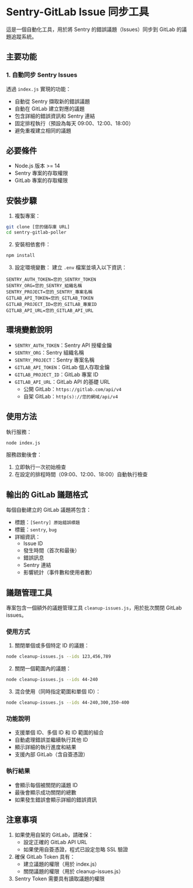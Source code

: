 # Sentry-GitLab Issue 同步工具

這是一個自動化工具，用於將 Sentry 的錯誤議題（Issues）同步到 GitLab 的議題追蹤系統。

## 主要功能

### 1. 自動同步 Sentry Issues
透過 `index.js` 實現的功能：

- 自動從 Sentry 擷取新的錯誤議題
- 自動在 GitLab 建立對應的議題
- 包含詳細的錯誤資訊和 Sentry 連結
- 固定排程執行（預設為每天 09:00、12:00、18:00）
- 避免重複建立相同的議題

## 必要條件

- Node.js 版本 >= 14
- Sentry 專案的存取權限
- GitLab 專案的存取權限

## 安裝步驟

1. 複製專案：
```bash
git clone [您的儲存庫 URL]
cd sentry-gitlab-poller
```

2. 安裝相依套件：
```bash
npm install
```

3. 設定環境變數：
   建立 `.env` 檔案並填入以下資訊：
```properties
SENTRY_AUTH_TOKEN=您的_SENTRY_TOKEN
SENTRY_ORG=您的_SENTRY_組織名稱
SENTRY_PROJECT=您的_SENTRY_專案名稱
GITLAB_API_TOKEN=您的_GITLAB_TOKEN
GITLAB_PROJECT_ID=您的_GITLAB_專案ID
GITLAB_API_URL=您的_GITLAB_API_URL
```

## 環境變數說明

- `SENTRY_AUTH_TOKEN`：Sentry API 授權金鑰
- `SENTRY_ORG`：Sentry 組織名稱
- `SENTRY_PROJECT`：Sentry 專案名稱
- `GITLAB_API_TOKEN`：GitLab 個人存取金鑰
- `GITLAB_PROJECT_ID`：GitLab 專案 ID
- `GITLAB_API_URL`：GitLab API 的基礎 URL
  - 公開 GitLab：`https://gitlab.com/api/v4`
  - 自架 GitLab：`http(s)://您的網域/api/v4`

## 使用方法

執行服務：
```bash
node index.js
```

服務啟動後會：
1. 立即執行一次初始檢查
2. 在設定的排程時間（09:00、12:00、18:00）自動執行檢查

## 輸出的 GitLab 議題格式

每個自動建立的 GitLab 議題將包含：
- 標題：`[Sentry] 原始錯誤標題`
- 標籤：`sentry`, `bug`
- 詳細資訊：
  - Issue ID
  - 發生時間（首次和最後）
  - 錯誤訊息
  - Sentry 連結
  - 影響統計（事件數和使用者數）

## 議題管理工具

專案包含一個額外的議題管理工具 `cleanup-issues.js`，用於批次關閉 GitLab issues。

### 使用方式

1. 關閉單個或多個特定 ID 的議題：
```bash
node cleanup-issues.js --ids 123,456,789
```

2. 關閉一個範圍內的議題：
```bash
node cleanup-issues.js --ids 44-240
```

3. 混合使用（同時指定範圍和單個 ID）：
```bash
node cleanup-issues.js --ids 44-240,300,350-400
```

### 功能說明
- 支援單個 ID、多個 ID 和 ID 範圍的組合
- 自動處理錯誤並繼續執行其他 ID
- 顯示詳細的執行進度和結果
- 支援內部 GitLab（含自簽憑證）

### 執行結果
- 會顯示每個被關閉的議題 ID
- 最後會顯示成功關閉的總數
- 如果發生錯誤會顯示詳細的錯誤資訊

## 注意事項

1. 如果使用自架的 GitLab，請確保：
   - 設定正確的 GitLab API URL
   - 如果使用自簽憑證，程式已設定忽略 SSL 驗證
2. 確保 GitLab Token 具有：
   - 建立議題的權限（用於 index.js）
   - 關閉議題的權限（用於 cleanup-issues.js）
3. Sentry Token 需要具有讀取議題的權限
